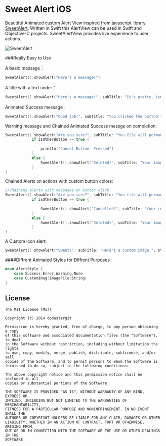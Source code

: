 Sweet Alert iOS
==============

Beautiful Animated custom Alert View inspired from javascript library [SweetAlert](http://tristanedwards.me/sweetalert).
Written in Swift this AlertView can be used in Swift and Objective-C projects. SweetAlertView provides live experience to user actions.

![SweetAlert](https://github.com/codestergit/SweetAlert-iOS/blob/master/SweetAlertiOS.gif)

###Really Easy to Use


A basic message：
```swift
SweetAlert().showAlert("Here's a message!")
```
A title with a text under：
```swift
SweetAlert().showAlert("Here's a message!", subTitle: "It's pretty, isn't it?", style: AlertStyle.None)
```
Animated Success message：
```swift
SweetAlert().showAlert("Good job!", subTitle: "You clicked the button!", style: AlertStyle.Success)
```
Warning message and Chained Animated Success messge on completion:
```swift
SweetAlert().showAlert("Are you sure?", subTitle: "You file will permanently delete!", style: AlertStyle.Warning, buttonTitle:"Cancel", buttonColor:UIColorFromRGB(0xD0D0D0) , otherButtonTitle:  "Yes, delete it!", otherButtonColor: UIColorFromRGB(0xDD6B55)) { (isOtherButton) -> Void in
            if isOtherButton == true {
            
                println("Cancel Button  Pressed")
            }
            else {
                SweetAlert().showAlert("Deleted!", subTitle: "Your imaginary file has been deleted!", style: AlertStyle.Success)
            }
}
```

Chained Alerts on actions with custom button colors:
```swift
//Chaining alerts with messages on button click
SweetAlert().showAlert("Are you sure?", subTitle: "You file will permanently delete!", style: AlertStyle.Warning, buttonTitle:"No, cancel plx!", buttonColor:UIColorFromRGB(0xD0D0D0) , otherButtonTitle:  "Yes, delete it!", otherButtonColor: UIColorFromRGB(0xDD6B55)) { (isOtherButton) -> Void in
            if isOtherButton == true {
                
                SweetAlert().showAlert("Cancelled!", subTitle: "Your imaginary file is safe", style: AlertStyle.Error)
            }
            else {
                SweetAlert().showAlert("Deleted!", subTitle: "Your imaginary file has been deleted!", style: AlertStyle.Success)
            }
}
```
A Custom icon alert:
```swift
SweetAlert().showAlert("Sweet!", subTitle: "Here's a custom image.", style: AlertStyle.CustomImag(imageFile: "thumb.jpg"))
```

####Diffrent Animated Styles for Diffrent Purposes

```swift
enum AlertStyle {
    case Success,Error,Warning,None
    case CustomImag(imageFile:String)
}
```

## License

    The MIT License (MIT)

    Copyright (c) 2014 codestergit

    Permission is hereby granted, free of charge, to any person obtaining a copy
    of this software and associated documentation files (the "Software"), to deal
    in the Software without restriction, including without limitation the rights
    to use, copy, modify, merge, publish, distribute, sublicense, and/or sell
    copies of the Software, and to permit persons to whom the Software is
    furnished to do so, subject to the following conditions:

    The above copyright notice and this permission notice shall be included in all
    copies or substantial portions of the Software.

    THE SOFTWARE IS PROVIDED "AS IS", WITHOUT WARRANTY OF ANY KIND, EXPRESS OR
    IMPLIED, INCLUDING BUT NOT LIMITED TO THE WARRANTIES OF MERCHANTABILITY,
    FITNESS FOR A PARTICULAR PURPOSE AND NONINFRINGEMENT. IN NO EVENT SHALL THE
    AUTHORS OR COPYRIGHT HOLDERS BE LIABLE FOR ANY CLAIM, DAMAGES OR OTHER
    LIABILITY, WHETHER IN AN ACTION OF CONTRACT, TORT OR OTHERWISE, ARISING FROM,
    OUT OF OR IN CONNECTION WITH THE SOFTWARE OR THE USE OR OTHER DEALINGS IN THE
    SOFTWARE.
